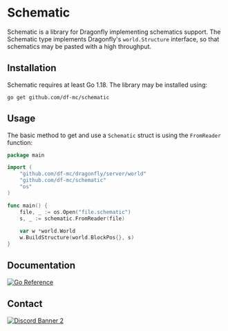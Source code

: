 # Schematic
Schematic is a library for Dragonfly implementing schematics support. The Schematic type implements
Dragonfly's `world.Structure` interface, so that schematics may be pasted with a high throughput.

## Installation
Schematic requires at least Go 1.18. The library may be installed using:
```
go get github.com/df-mc/schematic
```

## Usage
The basic method to get and use a `Schematic` struct is using the `FromReader` function:
```go
package main

import (
	"github.com/df-mc/dragonfly/server/world"
	"github.com/df-mc/schematic"
	"os"
)

func main() {
	file, _ := os.Open("file.schematic")
	s, _ := schematic.FromReader(file)
	
	var w *world.World
	w.BuildStructure(world.BlockPos{}, s)
}
```

## Documentation
[![Go Reference](https://pkg.go.dev/badge/github.com/df-mc/schematic.svg)](https://pkg.go.dev/github.com/df-mc/schematic)

## Contact
[![Discord Banner 2](https://discordapp.com/api/guilds/623638955262345216/widget.png?style=banner2)](https://discord.gg/U4kFWHhTNR)